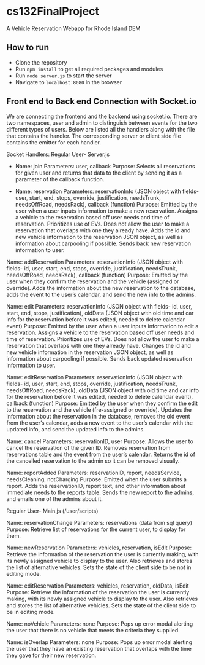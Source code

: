 # cs132FinalProject
A Vehicle Reservation Webapp for Rhode Island DEM

<!-- ## Link to Actual Site:
https://jimmy-niu.github.io/cs132FinalProject/public/index.html -->

## How to run
- Clone the repository
- Run `npm install` to get all required packages and modules
- Run `node server.js` to start the server
- Navigate to `localhost:8080` in the browser

## Front end to Back end Connection with Socket.io
We are connecting the frontend and the backend using socket.io. There are two namespaces, user and admin to distinguish between events for the two different types of users. Below are listed all the handlers along with the file that contains the handler. The corresponding server or client side file contains the emitter for each handler.

Socket Handlers:
Regular User- Server.js

- Name: join
Parameters: user, callback
Purpose: Selects all reservations for given user and returns that data to the client by sending it as a parameter of the callback function. 

- Name: reservation
Parameters: reservationInfo (JSON object with fields- user, start, end, stops, override, justification, needsTrunk, needsOffRoad, needsRack), callback (function)
Purpose: Emitted by the user when a user inputs information to make a new reservation. Assigns a vehicle to the reservation based off user needs and time of reservation. Prioritizes use of EVs. Does not allow the user to make a reservation that overlaps with one they already have. Adds the id and new vehicle information to the reservation JSON object, as well as information about carpooling if possible. Sends back new reservation information to user. 

Name: addReservation
Parameters: reservationInfo (JSON object with fields- id, user, start, end, stops, override, justification, needsTrunk, needsOffRoad, needsRack), callback (function)
Purpose: Emitted by the user when they confirm the reservation and the vehicle (assigned or override). Adds the information about the new reservation to the database, adds the event to the user’s calendar, and send the new info to the admins. 

Name: edit
Parameters: reservationInfo (JSON object with fields- id, user, start, end, stops, justification), oldData (JSON object with old time and car info for the reservation before it was edited, needed to delete calendar event)
Purpose: Emitted by the user when a user inputs information to edit a reservation. Assigns a vehicle to the reservation based off user needs and time of reservation. Prioritizes use of EVs. Does not allow the user to make a reservation that overlaps with one they already have. Changes the id and new vehicle information in the reservation JSON object, as well as information about carpooling if possible. Sends back updated reservation information to user. 

Name: editReservation
Parameters: reservationInfo (JSON object with fields- id, user, start, end, stops, override, justification, needsTrunk, needsOffRoad, needsRack),  oldData (JSON object with old time and car info for the reservation before it was edited, needed to delete calendar event), callback (function)
Purpose: Emitted by the user when they confirm the edit to the reservation and the vehicle (fre-assigned or override). Updates the information about the reservation in the database, removes the old event from the user’s calendar, adds a new event to the user’s calendar with the updated info, and send the updated info to the admins. 

Name: cancel
Parameters: reservationID, user
Purpose: Allows the user to cancel the reservation of the given ID. Removes reservation from reservations table and the event from the user’s calendar. Returns the id of the cancelled reservation to the admin so it can be removed visually.

Name: reportAdded
Parameters: reservationID, report, needsService, needsCleaning, notCharging
Purpose: Emitted when the user submits a report. Adds the reservationID, report text, and other information about immediate needs to the reports table. Sends the new report to the admins, and emails one of the admins about it. 

Regular User- Main.js (/user/scripts)

Name: reservationChange
Parameters: reservations (data from sql query)
Purpose: Retrieve list of reservations for the current user, to display for them.

Name: newReservation
Parameters: vehicles, reservation, isEdit
Purpose: Retrieve the information of the reservation the user is currently making, with its newly assigned vehicle to display to the user. Also retrieves and stores the list of alternative vehicles. Sets the state of the client side to be not in editing mode.

Name: editReservation
Parameters: vehicles, reservation, oldData, isEdit
Purpose: Retrieve the information of the reservation the user is currently making, with its newly assigned vehicle to display to the user. Also retrieves and stores the list of alternative vehicles. Sets the state of the client side to be in editing mode.

Name: noVehicle
Parameters: none
Purpose: Pops up error modal alerting the user that there is no vehicle that meets the criteria they supplied. 

Name: isOverlap
Parameters: none
Purpose: Pops up error modal alerting the user that they have an existing reservation that overlaps with the time they gave for their new reservation.


